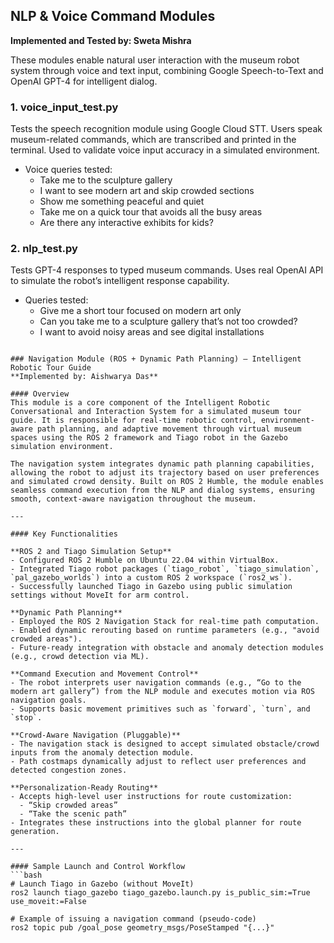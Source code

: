 ## NLP & Voice Command Modules  
**Implemented and Tested by: Sweta Mishra**  

These modules enable natural user interaction with the museum robot system through voice and text input, combining Google Speech-to-Text and OpenAI GPT-4 for intelligent dialog.

### 1. voice_input_test.py  
Tests the speech recognition module using Google Cloud STT. Users speak museum-related commands, which are transcribed and printed in the terminal. Used to validate voice input accuracy in a simulated environment.

- Voice queries tested:
  - Take me to the sculpture gallery
  - I want to see modern art and skip crowded sections
  - Show me something peaceful and quiet
  - Take me on a quick tour that avoids all the busy areas
  - Are there any interactive exhibits for kids?

### 2. nlp_test.py  
Tests GPT-4 responses to typed museum commands. Uses real OpenAI API to simulate the robot’s intelligent response capability.

- Queries tested:
  - Give me a short tour focused on modern art only
  - Can you take me to a sculpture gallery that’s not too crowded?
  - I want to avoid noisy areas and see digital installations


```

### Navigation Module (ROS + Dynamic Path Planning) – Intelligent Robotic Tour Guide  
**Implemented by: Aishwarya Das**

#### Overview  
This module is a core component of the Intelligent Robotic Conversational and Interaction System for a simulated museum tour guide. It is responsible for real-time robotic control, environment-aware path planning, and adaptive movement through virtual museum spaces using the ROS 2 framework and Tiago robot in the Gazebo simulation environment.

The navigation system integrates dynamic path planning capabilities, allowing the robot to adjust its trajectory based on user preferences and simulated crowd density. Built on ROS 2 Humble, the module enables seamless command execution from the NLP and dialog systems, ensuring smooth, context-aware navigation throughout the museum.

---

#### Key Functionalities  

**ROS 2 and Tiago Simulation Setup**  
- Configured ROS 2 Humble on Ubuntu 22.04 within VirtualBox.  
- Integrated Tiago robot packages (`tiago_robot`, `tiago_simulation`, `pal_gazebo_worlds`) into a custom ROS 2 workspace (`ros2_ws`).  
- Successfully launched Tiago in Gazebo using public simulation settings without MoveIt for arm control.

**Dynamic Path Planning**  
- Employed the ROS 2 Navigation Stack for real-time path computation.  
- Enabled dynamic rerouting based on runtime parameters (e.g., "avoid crowded areas").  
- Future-ready integration with obstacle and anomaly detection modules (e.g., crowd detection via ML).

**Command Execution and Movement Control**  
- The robot interprets user navigation commands (e.g., “Go to the modern art gallery”) from the NLP module and executes motion via ROS navigation goals.  
- Supports basic movement primitives such as `forward`, `turn`, and `stop`.

**Crowd-Aware Navigation (Pluggable)**  
- The navigation stack is designed to accept simulated obstacle/crowd inputs from the anomaly detection module.  
- Path costmaps dynamically adjust to reflect user preferences and detected congestion zones.

**Personalization-Ready Routing**  
- Accepts high-level user instructions for route customization:  
  - “Skip crowded areas”  
  - “Take the scenic path”  
- Integrates these instructions into the global planner for route generation.

---

#### Sample Launch and Control Workflow  
```bash
# Launch Tiago in Gazebo (without MoveIt)
ros2 launch tiago_gazebo tiago_gazebo.launch.py is_public_sim:=True use_moveit:=False

# Example of issuing a navigation command (pseudo-code)
ros2 topic pub /goal_pose geometry_msgs/PoseStamped "{...}"
```

